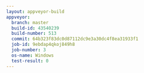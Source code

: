 ```yaml
---
layout: appveyor-build
appveyor:
  branch: master
  build-id: 43540239
  build-number: 513
  commit: 64b323f83dc0d87112dc9e3a30dc4f8ea31933f1
  job-id: 9ebdap4qkoj849h8
  job-number: 3
  os-name: Windows
  test-result: 0
---
```

